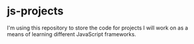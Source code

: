 # js-projects
I'm using this repository to store the code for projects I will work on as a means of learning different JavaScript frameworks.

